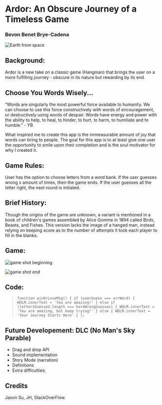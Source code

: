 # Ardor: An Obscure Journey of a Timeless Game 
### Bevon Benet Brye-Cadena 
![Earth from space](https://imgur.com/zfqcpAR.jpg)
## Background:
Ardor is a new take on a classic game (Hangman) that brings the user on a more fulfilling journey - obscure in its nature but rewarding by its end. 

## Choose You Words Wisely...

“Words are singularly the most powerful force available to humanity. We can choose to use this force constructively with words of encouragement, or destructively using words of despair. Words have energy and power with the ability to help, to heal, to hinder, to hurt, to harm, to humiliate and to humble.”  - YB

What inspired me to create this app is the immeasurable amount of joy that words can bring to people. The goal for this app is to at least give one user the opportunity to smile upon their completion and is the soul motivator for why I created it. 



## Game Rules: 
User has the option to choose letters from a word bank. If the user guesses wrong x amount of times, then the game ends. If the user guesses all the letter right, the next round is initiated.

## Brief History: 
Though the origins of the game are unknown, a variant is mentioned in a book of children's games assembled by Alice Gomme in 1894 called Birds, Beasts, and Fishes. This version lacks the image of a hanged man, instead relying on keeping score as to the number of attempts it took each player to fill in the blanks.

## Game: 

![game shot beginning](https://imgur.com/7dqE7VE.png)

![game shot end](https://imgur.com/Vpph3wd.png)

## Code: 
 
> `function winOrLoseMsg() {
    if (userGuess === arrWord) {
        WOLM.innerText = 'You are amazing!'
    } else if (lettersGuessed.length === hardWrongGuesses) {
        WOLM.innerText = 'You are amazing, but keep trying!'
    } else {
        WOLM.innerText = 'Your Journey Starts Here'
    }
}; `

## Future Developement: DLC (No Man's Sky Parable)
- Drag and drop API
- Sound implementation
- Story Mode (narration) 
- Definitions
- Extra difficulties. 

## Credits 
Jason Su, JH, StackOverFlow. 